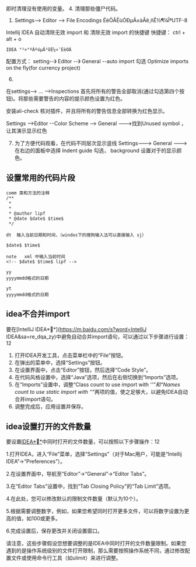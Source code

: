 即时清理没有使用的变量。 
4. 清理那些僵尸代码。 


1. Settings--> Editor --> File Encodings ÉèÖÃËùÓÐµÄ±àÂë¸ñÊ½¶¼ÎªUTF-8

Intellij IDEA 自动清除无效 import 和 清除无效 import 的快捷键
	快捷键： ctrl + alt + o 

	IDEA °²×°ºÃºóµÄ³õÊ¼»¯ÉèÖÃ
配置方式：
	setting--》 Editor --》 General --auto import 勾选 Optimize imports on the fly(for currency project)







6. 
在settings--> ... -->Inspections 首先将所有的警告全部取消(通过勾选第四个按钮)。将那些需要警告的内容的提示颜色设置为红色。 

安装ali-check 核对插件，并且将所有的警告信息全部转换为红色显示。 

Settings -->Editor --Color Scheme --> General --->找到Unused symbol ， 让其演示显示红色


7. 为了方便代码观看，在代码不同层次显示竖线 
Settings---> General --->在右边的面板中选择 Indent guide 勾选， background 设置对于的显示颜色。 







## 设置常用的代码片段

```
comm 类和方法的注释
/**
 * 
 * 
 * @author lipf
 * @date $date$ $time$
 */
```

```
dt  输入当前日期和时间，（windos下的搜狗输入法可以直接输入 sj）

$date$ $time$
```

```
note   xml 中输入当前时间
<!-- $date$ $time$ lipf -->
```

```
yy
yyyymmdd格式的日期
```

```
yt
yyyymmdd格式的日期
```





## idea不合并import

要在[IntelliJ IDEA**](https://m.baidu.com/s?word=IntelliJ IDEA&sa=re_dqa_zy)中避免自动合并import语句，可以通过以下步骤进行设置：12

1. 打开IDEA开发工具，点击菜单栏中的“File”按钮。
2. 在弹出的菜单中，选择“Settings”按钮。
3. 在设置界面中，点击“Editor”按钮，然后选择“Code Style”。
4. 在代码风格设置中，选择“Java”选项，然后在右侧切换到“Imports”选项。
5. 在“Imports”设置中，调整“Class count to use import with ‘*’”和“Names count to use static import with ‘*’”两项的值，使之足够大，以避免IDEA自动合并import语句。
6. 调整完成后，应用设置并保存。











## idea设置打开的文件数量

要设置[IDEA**](https://m.baidu.com/s?word=IDEA&sa=re_dqa_zy)中同时打开的文件数量，可以按照以下步骤操作：12

1.打开IDEA，进入“File”菜单，选择“Settings”（对于Mac用户，可能是“Intellij IDEA”->“Preferences”）。

2.在设置界面中，导航至“Editor”->“General”->“Editor Tabs”。

3.在“Editor Tabs”设置中，找到“Tab Closing Policy”的“Tab Limit”选项。

4.在此处，您可以修改默认的限制文件数量（默认为10个）。

5.根据需要调整数字，例如，如果您希望同时打开更多文件，可以将数字设置为更高的值，如100或更多。

6.完成设置后，保存更改并关闭设置窗口。

请注意，这些步骤假设您想要调整的是IDEA中同时打开的文件数量限制。如果您遇到的是操作系统级别的文件打开限制，那么需要按照操作系统不同，通过修改配置文件或使用命令行工具（如ulimit）来进行调整。















